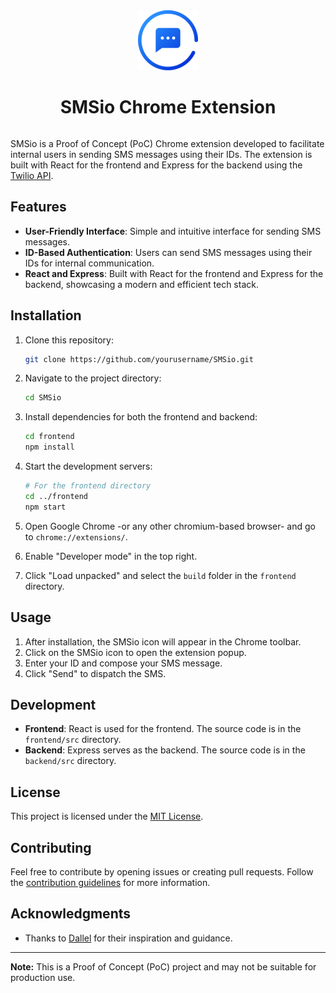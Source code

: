 <div style="text-align:center;">
  <img src="./public/logo-96.png" alt="SMSio logo" style="display: inline-block; margin: 0 auto;">
</div>

<div style="text-align:center;">
   <h1 style="display: inline-block;">SMSio Chrome Extension</h1>
</div>

SMSio is a Proof of Concept (PoC) Chrome extension developed to facilitate internal users in sending SMS messages using their IDs. The extension is built with React for the frontend and Express for the backend using the [Twilio API](https://www.twilio.com/docs/sms).

## Features

- **User-Friendly Interface**: Simple and intuitive interface for sending SMS messages.
- **ID-Based Authentication**: Users can send SMS messages using their IDs for internal communication.
- **React and Express**: Built with React for the frontend and Express for the backend, showcasing a modern and efficient tech stack.

## Installation

1. Clone this repository:

   ```bash
   git clone https://github.com/yourusername/SMSio.git
   ```

2. Navigate to the project directory:

   ```bash
   cd SMSio
   ```

3. Install dependencies for both the frontend and backend:

   ```bash
   cd frontend
   npm install
   ```

4. Start the development servers:

   ```bash
   # For the frontend directory
   cd ../frontend
   npm start
   ```

5. Open Google Chrome -or any other chromium-based browser- and go to `chrome://extensions/`.
6. Enable "Developer mode" in the top right.
7. Click "Load unpacked" and select the `build` folder in the `frontend` directory.

## Usage

1. After installation, the SMSio icon will appear in the Chrome toolbar.
2. Click on the SMSio icon to open the extension popup.
3. Enter your ID and compose your SMS message.
4. Click "Send" to dispatch the SMS.

## Development

- **Frontend**: React is used for the frontend. The source code is in the `frontend/src` directory.
- **Backend**: Express serves as the backend. The source code is in the `backend/src` directory.

## License

This project is licensed under the [MIT License](LICENSE).

## Contributing

Feel free to contribute by opening issues or creating pull requests. Follow the [contribution guidelines](CONTRIBUTING.md) for more information.

## Acknowledgments

- Thanks to [Dallel](https://github.com/dallalgaham) for their inspiration and guidance.

---

**Note:** This is a Proof of Concept (PoC) project and may not be suitable for production use.
